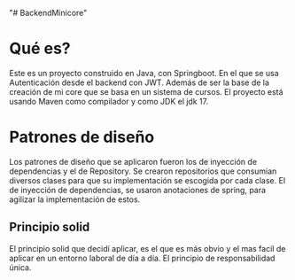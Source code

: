 "# BackendMinicore" 
# Qué es? 

Este es un proyecto construido en Java, con Springboot. En el que se usa Autenticación desde el backend con JWT. Además de ser la base de la creación de mi core que se basa en un sistema de cursos. 
El proyecto está usando Maven como compilador y como JDK el jdk 17. 

# Patrones de diseño

Los patrones de diseño que se aplicaron fueron los de inyección de dependencias y el de Repository. Se crearon repositorios que consumian diversos clases para que su implementación se escogida por cada clase. 
El de inyección de dependencias, se usaron anotaciones de spring, para agilizar la implementación de estos. 


## Principio solid

El principio solid que decidí aplicar, es el que es más obvio y el mas facil de aplicar en un entorno laboral de día a día. El principio de responsabilidad única.
